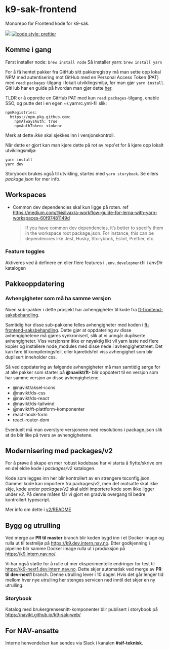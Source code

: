 # k9-sak-frontend

Monorepo for Frontend kode for k9-sak.

[![](https://github.com/navikt/k9-sak-web/workflows/Deploy%20Docker%20image/badge.svg)](https://github.com/navikt/k9-sak-web/actions?query=workflow%3A%22Deploy+Docker+image%22)
[![code style: prettier](https://img.shields.io/badge/code_style-prettier-ff69b4.svg?style=flat-square)](https://github.com/prettier/prettier)

## Komme i gang

Først installer node: `brew install node`
Så installer yarn: `brew install yarn`

For å få hentet pakker fra GitHub sitt pakkeregistry må man sette opp lokal NPM med autentisering mot GitHub med en Personal Access Token (PAT) med `read:packages`-tilgang i lokalt utviklingsmiljø, før man gjør `yarn install`. GitHub har en guide på hvordan man gjør dette [her](https://docs.github.com/en/packages/working-with-a-github-packages-registry/working-with-the-npm-registry#authenticating-to-github-packages).

TLDR er å opprette en GitHub PAT med kun `read:packages`-tilgang, enable SSO, og putte det i en egen ~/.yarnrc.yml-fil slik:

```
npmRegistries:
  https://npm.pkg.github.com:
    npmAlwaysAuth: true
    npmAuthToken: <token>
```

Merk at dette _ikke_ skal sjekkes inn i versjonskontroll.

Når dette er gjort kan man kjøre dette på rot av repo'et for å kjøre opp lokalt utviklingsmiljø:

```
yarn install
yarn dev
```

Storybook brukes også til utvikling, startes med `yarn storybook`. Se ellers _package.json_ for mer info.

## Workspaces

- Common dev dependencies skal kun ligge på roten. ref
  https://medium.com/@jsilvax/a-workflow-guide-for-lerna-with-yarn-workspaces-60f97481149d
  > If you have common dev dependencies, it’s better to specify them in the workspace root package.json.
  > For instance, this can be dependencies like Jest, Husky, Storybook, Eslint, Prettier, etc.

### Feature toggles

Aktiveres ved å definere en eller flere features i `.env.development`fil i _envDir_ katalogen

## Pakkeoppdatering

### Avhengigheter som må ha samme versjon
Noen sub-pakker i dette prosjekt har avhengigheter til kode fra [ft-frontend-saksbehandling](https://github.com/navikt/ft-frontend-saksbehandling).

Samtidig har disse sub-pakkene felles avhengigheter med koden i [ft-frontend-saksbehandling](https://github.com/navikt/ft-frontend-saksbehandling).
Dette gjør at oppdatering av disse avhengighetene må gjøres synkronisert, slik at vi unngår dupliserte avhengigheter. Viss versjonsnr ikke er
nøyaktig likt vil yarn laste ned flere kopier og installere node_modules med disse nede i avhengighetstreet. Det kan føre til kompileringsfeil,
eller kjøretidsfeil viss avhengighet som blir duplisert inneholder css.

Så ved oppdatering av følgende avhengigheter må man samtidig sørge for at alle pakker som starter på **@navikt/ft-** blir oppdatert
til en versjon som har samme versjon av disse avhengighetene.

- @navikt/aksel-icons
- @navikt/ds-css
- @navikt/ds-react
- @navikt/ds-tailwind
- @navikt/ft-plattform-komponenter
- react-hook-form
- react-router-dom

Eventuelt må man overstyre versjonene med resolutions i package.json slik at de blir like på tvers av avhengighetene.

## Modernisering med packages/v2

For å prøve å skape en mer robust kodebase har vi starta å flytte/skrive om en del eldre kode i _packages/v2_ katalogen.

Kode som legges inn her blir kontrollert av en strengere tsconfig.json. Gammel kode kan importere fra packages/v2, men
det motsatte skal ikke skje, kode under _packages/v2_ skal aldri importere kode som ikke ligger under _v2_. På denne
måten får vi gjort en gradvis overgang til bedre kontrollert typescript.

Mer info om dette i [v2/README](./packages/v2/README.md)

## Bygg og utrulling
Ved merge av **PR til master** branch blir koden bygd inn i et Docker image og rulla ut til testmiljø på https://k9.dev.intern.nav.no.
Etter godkjenning i pipeline blir samme Docker image rulla ut i produksjon på https://k9.intern.nav.no/.

Vi har også støtte for å rulle ut mer eksperimentelle endringer for test til https://k9-next1.dev.intern.nav.no. Dette
skjer automatisk ved merge av **PR til dev-next1** branch. Denne utrulling lever i 10 dager. Hvis det går lenger tid mellom
hver nye utrulling her stenges servicen ned inntil det skjer en ny utrulling.

### Storybook
Katalog med brukergrensesnitt-komponenter blir publisert i storybook på https://navikt.github.io/k9-sak-web/

## For NAV-ansatte

Interne henvendelser kan sendes via Slack i kanalen **#sif-teknisk**.
